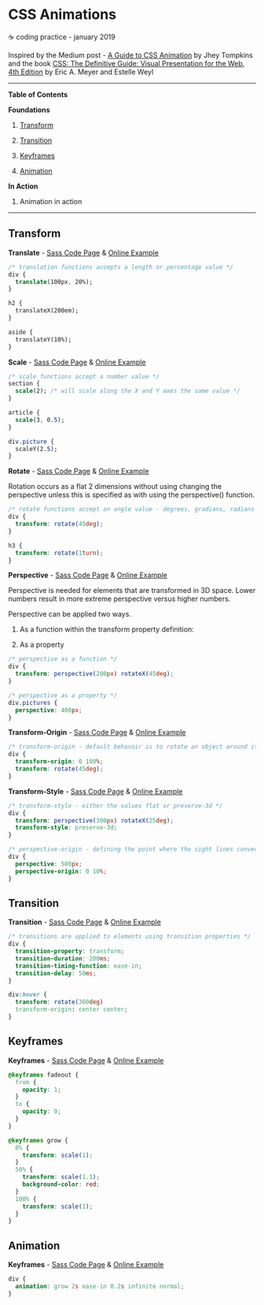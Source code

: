 # CSS Animations

:coffee: coding practice - january 2019

Inspired by the Medium post - [A Guide to CSS Animation](https://codeburst.io/a-guide-to-css-animation-part-1-8777f5beb1f8) by Jhey Tompkins and the book [CSS: The Definitive Guide: Visual Presentation for the Web, 4th Edition](https://www.amazon.com/CSS-Definitive-Guide-Visual-Presentation/dp/1449393195) by Eric A. Meyer and Estelle Weyl

---

**Table of Contents**

**Foundations**

1. [Transform](#transform)

1. [Transition](#transition)

1. [Keyframes](#keyframes)

1. [Animation](#animation)

**In Action**

1. Animation in action

---

## Transform

**Translate** - [Sass Code Page](/src/sass/components/_transform.scss) & [Online Example](https://robert-laws.com/practice-jan-2019-css-animations/transform.html)

```css
/* translation functions accepts a length or percentage value */
div {
  translate(100px, 20%);
}

h2 {
  translateX(200em);
}

aside {
  translateY(10%);
}
```

**Scale** - [Sass Code Page](/src/sass/components/_transform.scss) & [Online Example](https://robert-laws.com/practice-jan-2019-css-animations/transform.html)

```css
/* scale functions accept a number value */
section {
  scale(2); /* will scale along the X and Y axes the same value */
}

article {
  scale(3, 0.5);
}

div.picture {
  scaleY(2.5);
}
```

**Rotate** - [Sass Code Page](/src/sass/components/_transform.scss) & [Online Example](https://robert-laws.com/practice-jan-2019-css-animations/transform.html)


Rotation occurs as a flat 2 dimensions without using changing the perspective unless this is specified as with using the perspective() function.

```css
/* rotate functions accept an angle value - degrees, gradians, radians or turns */
div {
  transform: rotate(45deg);
}

h3 {
  transform: rotate(1turn);
}
```

**Perspective** - [Sass Code Page](/src/sass/components/_transform.scss) & [Online Example](https://robert-laws.com/practice-jan-2019-css-animations/transform.html)


Perspective is needed for elements that are transformed in 3D space. Lower numbers result in more extreme perspective versus higher numbers.

Perspective can be applied two ways.

1. As a function within the transform property definition:

1. As a property

```css
/* perspective as a function */
div {
  transform: perspective(200px) rotateX(45deg);
}

/* perspective as a property */
div.pictures {
  perspective: 400px;
}
```

**Transform-Origin** - [Sass Code Page](/src/sass/components/_transform-origin.scss) & [Online Example](https://robert-laws.com/practice-jan-2019-css-animations/transform-origin.html)


```css
/* transform-origin - default behavoir is to rotate an object around it's center */
div {
  transform-origin: 0 100%;
  transform: rotate(45deg);
}
```

**Transform-Style** - [Sass Code Page](/src/sass/components/_transform-style.scss) & [Online Example](https://robert-laws.com/practice-jan-2019-css-animations/transform-style.html)


```css
/* transform-style - either the values flat or preserve-3d */
div {
  transform: perspective(300px) rotateX(25deg);
  transform-style: preserve-3d;
}
```

```css
/* perspective-origin - defining the point where the sight lines convere */
div {
  perspective: 500px;
  perspective-origin: 0 10%;
}
```

## Transition

**Transition** - [Sass Code Page](/src/sass/components/_transition.scss) & [Online Example](https://robert-laws.com/practice-jan-2019-css-animations/transition.html)


```css
/* transitions are applied to elements using transition properties */
div {
  transition-property: transform;
  transition-duration: 200ms;
  transition-timing-function: ease-in;
  transition-delay: 50ms;
}

div:hover {
  transform: rotate(360deg)
  transform-origin: center center;
}
```

## Keyframes

**Keyframes** - [Sass Code Page](/src/sass/components/_keyframes.scss) & [Online Example](https://robert-laws.com/practice-jan-2019-css-animations/keyframes.html)

```css
@keyframes fadeout {
  from {
    opacity: 1;
  }
  to {
    opacity: 0;
  }
}

@keyframes grow {
  0% {
    transform: scale(1);
  }
  50% {
    transform: scale(1.1);
    background-color: red;
  }
  100% {
    transform: scale(1);
  }
}
```

## Animation

**Keyframes** - [Sass Code Page](/src/sass/components/_animation.scss) & [Online Example](https://robert-laws.com/practice-jan-2019-css-animations/animation.html)

```css
div {
  animation: grow 2s ease-in 0.2s infinite normal;
}
```